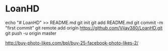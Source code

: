 # LoanHD
echo "# LoanHD" >> README.md
git init
git add README.md
git commit -m "first commit"
git remote add origin https://github.com/Vijay380/LoanHD.git
git push -u origin master


http://buy-photo-likes.com/bpl/buy-25-facebook-photo-likes-2/
